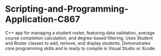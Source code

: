 # Scripting-and-Programming-Application-C867
C++ app for managing a student roster, featuring data validation, average course completion calculation, and degree-based filtering. Uses Student and Roster classes to add, remove, and display students. Demonstrates core programming skills and is ready to compile in Visual Studio or Xcode.
